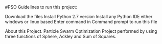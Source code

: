 #PSO Guidelines to run this project:

Download the files
Install Python 2.7 version
Install any Python IDE either windows or linux based
Enter command in Command prompt to run this file

About this Project. Particle Swarm Optimization Project performed by using three functions of Sphere, Ackley and Sum of Squares.
